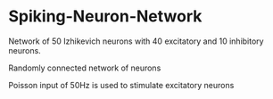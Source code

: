 # Spiking-Neuron-Network
Network of 50 Izhikevich neurons with 40 excitatory and 10 inhibitory neurons.

Randomly connected network of neurons

Poisson input of 50Hz is used to stimulate excitatory neurons

